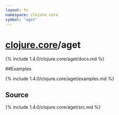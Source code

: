 ```yaml
---
layout: fn
namespace: clojure.core
symbol: "aget"
---
```


# [clojure.core](../)/aget

{% include 1.4.0/clojure.core/aget/docs.md %}

##Examples

{% include 1.4.0/clojure.core/aget/examples.md %}
## Source
{% include 1.4.0/clojure.core/aget/src.md %}

